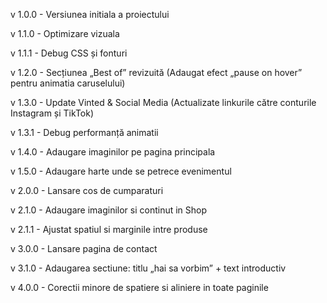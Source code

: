 v 1.0.0 - Versiunea initiala a proiectului

v 1.1.0 - Optimizare vizuala

v 1.1.1 - Debug CSS și fonturi

v 1.2.0 - Secțiunea „Best of” revizuită (Adaugat efect „pause on hover” pentru animatia caruselului)

v 1.3.0 - Update Vinted & Social Media (Actualizate linkurile către conturile Instagram și TikTok)

v 1.3.1 - Debug performanță animatii

v 1.4.0 - Adaugare imaginilor pe pagina principala

v 1.5.0 - Adaugare harte unde se petrece evenimentul

v 2.0.0 - Lansare cos de cumparaturi

v 2.1.0 - Adaugare imaginilor si continut in Shop

v 2.1.1 - Ajustat spatiul si marginile intre produse

v 3.0.0 - Lansare pagina de contact

v 3.1.0 - Adaugarea sectiune: titlu „hai sa vorbim” + text introductiv

v 4.0.0 - Corectii minore de spatiere si aliniere in toate paginile



